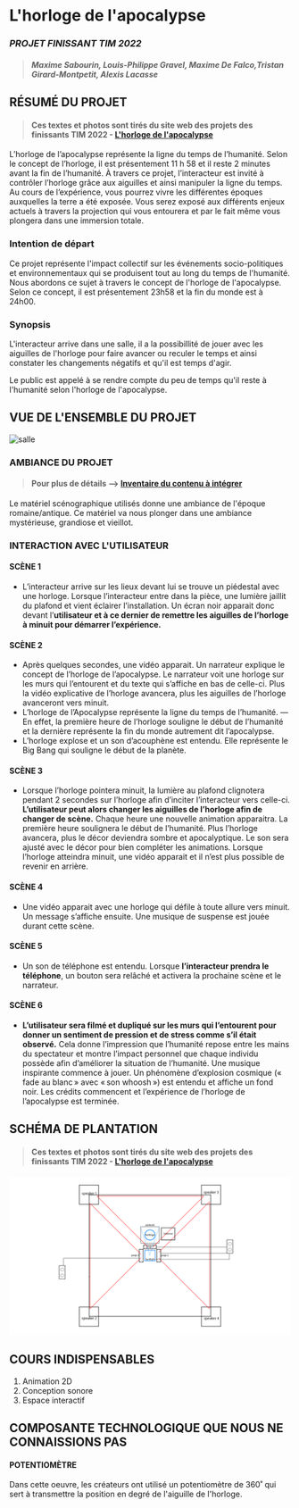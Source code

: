 # L'horloge de l'apocalypse
### *PROJET FINISSANT TIM 2022*
>#### *Maxime Sabourin, Louis-Philippe Gravel, Maxime De Falco,Tristan Girard-Montpetit, Alexis Lacasse* 


## RÉSUMÉ DU PROJET 
>#### Ces textes et photos sont tirés du site web des projets des finissants TIM 2022 - [L'horloge de l'apocalypse](https://tim-montmorency.com/2022/projets/L-horloge-de-l-apocalypse/docs/web/index.html)
L’horloge de l’apocalypse représente la ligne du temps de l’humanité. Selon le concept de l’horloge, il est présentement 11 h 58 et il reste 2 minutes avant la fin de l’humanité. À travers ce projet, l’interacteur est invité à contrôler l’horloge grâce aux aiguilles et ainsi manipuler la ligne du temps. Au cours de l’expérience, vous pourrez vivre les différentes époques auxquelles la terre a été exposée. Vous serez exposé aux différents enjeux actuels à travers la projection qui vous entourera et par le fait même vous plongera dans une immersion totale.

### Intention de départ
Ce projet représente l'impact collectif sur les événements socio-politiques et environnementaux qui se produisent tout au long du temps de l'humanité. Nous abordons ce sujet à travers le concept de l'horloge de l'apocalypse. Selon ce concept, il est présentement 23h58 et la fin du monde est à 24h00.

### Synopsis
L'interacteur arrive dans une salle, il a la possibillité de jouer avec les aiguilles de l'horloge pour faire avancer ou reculer le temps et ainsi constater les changements négatifs et qu'il est temps d'agir.

Le public est appelé à se rendre compte du peu de temps qu'il reste à l'humanité selon l'horloge de l'apocalypse.


## VUE DE L'ENSEMBLE DU PROJET
![salle](/medias/horloge_salle.jpg)


### AMBIANCE DU PROJET
>#### Pour plus de détails --> [Inventaire du contenu à intégrer](https://cmontmorency365-my.sharepoint.com/:x:/g/personal/1945969_cmontmorency_qc_ca/ERKCSlUJhTFEp-WwGbcpxx0BK9-bCbdidCFUX_tMK-mZ6w?e=4yY9z0)
Le matériel scénographique utilisés donne une ambiance de l'époque romaine/antique. Ce matériel va nous plonger dans une ambiance mystérieuse, grandiose et vieillot. 

### INTERACTION AVEC L'UTILISATEUR
#### SCÈNE 1
- L’interacteur arrive sur les lieux devant lui se trouve un piédestal avec une horloge. Lorsque l’interacteur entre dans la pièce, une lumière jaillit du plafond et vient éclairer l’installation. Un écran noir apparait donc devant l’**utilisateur et à ce dernier de remettre les aiguilles de l’horloge à minuit pour démarrer l’expérience.**


#### SCÈNE 2
- Après quelques secondes, une vidéo apparait. Un narrateur explique le concept de l’horloge de l’apocalypse. Le narrateur voit une horloge sur les murs qui l’entourent et du texte qui s’affiche en bas de celle-ci. Plus la vidéo explicative de l’horloge avancera, plus les aiguilles de l’horloge avanceront vers minuit. 
- L’horloge de l’Apocalypse représente la ligne du temps de l’humanité. — En effet, la première heure de l’horloge souligne le début de l’humanité et la dernière représente la fin du monde autrement dit l’apocalypse. 
- L’horloge explose et un son d’acouphène est entendu. Elle représente le Big Bang qui souligne le début de la planète.


#### SCÈNE 3
- Lorsque l’horloge pointera minuit, la lumière au plafond clignotera pendant 2 secondes sur l’horloge afin d’inciter l’interacteur vers celle-ci. **L’utilisateur peut alors changer les aiguilles de l’horloge afin de changer de scène.** Chaque heure une nouvelle animation apparaitra. La première heure soulignera le début de l’humanité. Plus l’horloge avancera, plus le décor deviendra sombre et apocalyptique. Le son sera ajusté avec le décor pour bien compléter les animations. Lorsque l’horloge atteindra minuit, une vidéo apparait et il n’est plus possible de revenir en arrière.

#### SCÈNE 4
- Une vidéo apparait avec une horloge qui défile à toute allure vers minuit. Un message s’affiche ensuite. Une musique de suspense est jouée durant cette scène. 

#### SCÈNE 5
- Un son de téléphone est entendu. Lorsque **l’interacteur prendra le téléphone**, un bouton sera relâché et activera la prochaine scène et le narrateur.

#### SCÈNE 6
- **L’utilisateur sera filmé et dupliqué sur les murs qui l’entourent pour donner un sentiment de pression et de stress comme s’il était observé.** Cela donne l’impression que l’humanité repose entre les mains du spectateur et montre l’impact personnel que chaque individu possède afin d’améliorer la situation de l’humanité. Une musique inspirante commence à jouer. Un phénomène d’explosion cosmique (« fade au blanc » avec « son whoosh ») est entendu et affiche un fond noir. Les crédits commencent et l’expérience de l’horloge de l’apocalypse est terminée.


## SCHÉMA DE PLANTATION
>#### Ces textes et photos sont tirés du site web des projets des finissants TIM 2022 - [L'horloge de l'apocalypse](https://tim-montmorency.com/2022/projets/L-horloge-de-l-apocalypse/docs/web/index.html)
![schéma](/medias/schema_horloge_apocalypse.png) 


## COURS INDISPENSABLES
1. Animation 2D 
2. Conception sonore
3. Espace interactif

## COMPOSANTE TECHNOLOGIQUE QUE NOUS NE CONNAISSIONS PAS
#### POTENTIOMÈTRE
Dans cette oeuvre, les créateurs ont utilisé un potentiomètre de 360˚ qui sert à transmettre la position en degré de l'aiguille de l'horloge.






